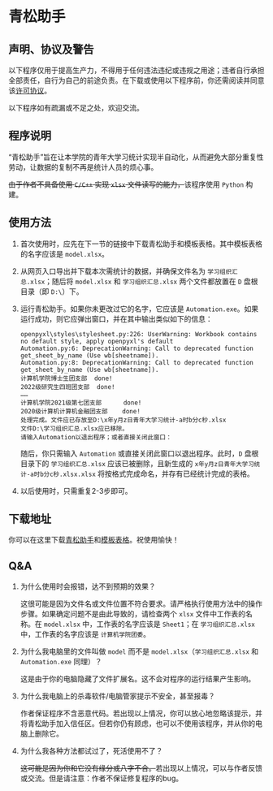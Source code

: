 <script>
    locker("Youths");
</script>
# 青松助手

## 声明、协议及警告

以下程序仅用于提高生产力，不得用于任何违法违纪或违规之用途；违者自行承担全部责任，自行为自己的前途负责。在下载或使用以下程序前，你还需阅读并同意该[许可协议](page/right)。

以下程序如有疏漏或不足之处，欢迎交流。

## 程序说明

“青松助手”旨在让本学院的青年大学习统计实现半自动化，从而避免大部分重复性劳动，让数据的复制不再是统计人员的烦心事。

~~由于作者不具备使用 `C/C++` 实现 `xlsx` 文件读写的能力，~~该程序使用 `Python` 构建。

## 使用方法

1. 首次使用时，应先在下一节的链接中下载青松助手和模板表格。其中模板表格的名字应该是 `model.xlsx`。

2. 从网页入口导出并下载本次需统计的数据，并确保文件名为 `学习组织汇总.xlsx`；随后将 `model.xlsx` 和 `学习组织汇总.xlsx` 两个文件都放置在 `D` 盘根目录（即 `D:\`）下。

3. 运行青松助手。如果你未更改过它的名字，它应该是 `Automation.exe`。如果运行成功，则它应弹出窗口，并在其中输出类似如下的信息：

   ```
   openpyxl\styles\stylesheet.py:226: UserWarning: Workbook contains no default style, apply openpyxl's default
   Automation.py:6: DeprecationWarning: Call to deprecated function get_sheet_by_name (Use wb[sheetname]).
   Automation.py:8: DeprecationWarning: Call to deprecated function get_sheet_by_name (Use wb[sheetname]).
   计算机学院博士生团支部  done!
   2022级研究生四班团支部  done!
   ……
   计算机学院2021级第七团支部      done!
   2020级计算机计算机金融团支部    done!
   处理完成。文件应已存放至D:\x年y月z日青年大学习统计-a时b分c秒.xlsx
   文件D:\学习组织汇总.xlsx应已移除。
   请输入Automation以退出程序；或者直接关闭此窗口：
   ```

   随后，你只需输入 `Automation` 或直接关闭此窗口以退出程序。此时，`D` 盘根目录下的 `学习组织汇总.xlsx` 应该已被删除，且新生成的 `x年y月z日青年大学习统计-a时b分c秒.xlsx.xlsx` 将按格式完成命名，并存有已经统计完成的表格。

4. 以后使用时，只需重复2-3步即可。

## 下载地址

你可以在这里下载<a href="https://raw.githubusercontent.com/BranchGleaner/site/main/docs/gadgets/Automation.exe" target="_blank">青松助手</a>和<a href="https://raw.githubusercontent.com/BranchGleaner/site/main/docs/gadgets/model.xlsx" target="_blank">模板表格</a>。祝使用愉快！

## Q&A

1. 为什么使用时会报错，达不到预期的效果？

   这很可能是因为文件名或文件位置不符合要求。请严格执行使用方法中的操作步骤。如果确定问题不是由此导致的，请检查两个 `xlsx` 文件中工作表的名称。在 `model.xlsx` 中，工作表的名字应该是 `Sheet1`；在 `学习组织汇总.xlsx` 中，工作表的名字应该是 `计算机学院团委`。

2. 为什么我电脑里的文件叫做 `model` 而不是 `model.xlsx`（`学习组织汇总.xlsx` 和 `Automation.exe` 同理）？

   这是由于你的电脑隐藏了文件扩展名。这不会对程序的运行结果产生影响。

3. 为什么我电脑上的杀毒软件/电脑管家提示不安全，甚至报毒？

   作者保证程序不含恶意代码。若出现以上情况，你可以放心地忽略该提示，并将青松助手加入信任区。但若你仍有顾虑，也可以不使用该程序，并从你的电脑上删除它。

4. 为什么我各种方法都试过了，死活使用不了？

   ~~这可能是因为你和它没有缘分或八字不合。~~若出现以上情况，可以与作者反馈或交流。但是请注意：作者不保证修复程序的bug。













